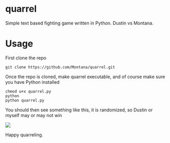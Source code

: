 # quarrel
Simple text based fighting game written in Python. Dustin vs Montana.
# Usage

First clone the repo

```
git clone https://github.com/Montana/quarrel.git
```

Once the repo is cloned, make quarrel executable, and of course make sure you have Python installed
```
chmod u+x quarrel.py 
python
python quarrel.py
```

You should then see something like this, it is randomized, so Dustin or myself may or may not win

<img src="http://www.grapesoda.org/quarrel.png"/> 

Happy quarreling. 
